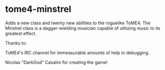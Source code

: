 # tome4-minstrel
Adds a new class and twenty new abilities to the roguelike ToME4.
The Minstrel class is a dagger-wielding musician capable of utilizing music to its greatest effect.

Thanks to:

ToME4's IRC channel for immeasurable amounts of help in debugging.

Nicolas "DarkGod" Casalini for creating the game!
